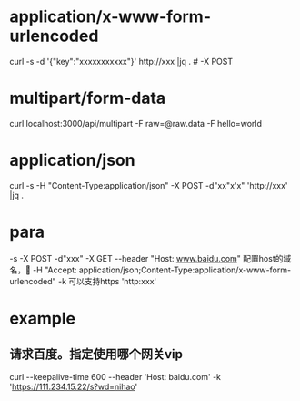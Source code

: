 # application/x-www-form-urlencoded
curl -s -d '{"key":"xxxxxxxxxxx"}' http://xxx |jq .             # -X POST 


# multipart/form-data
curl localhost:3000/api/multipart -F raw=@raw.data -F hello=world


# application/json
curl -s -H "Content-Type:application/json" -X POST -d"xx\"x'x" 'http://xxx' |jq .



# para

-s 
-X POST -d"xxx"
-X GET
--header "Host: www.baidu.com" 配置host的域名，🐂
-H "Accept: application/json;Content-Type:application/x-www-form-urlencoded"
-k 可以支持https
'http:xxx'

# example
## 请求百度。指定使用哪个网关vip
curl --keepalive-time 600 --header 'Host: baidu.com' -k 'https://111.234.15.22/s?wd=nihao'